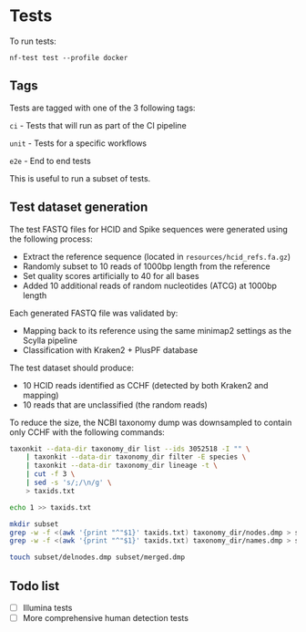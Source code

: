 # Tests

To run tests:

`nf-test test --profile docker`

## Tags

Tests are tagged with one of the 3 following tags:

`ci` - Tests that will run as part of the CI pipeline

`unit` - Tests for a specific workflows

`e2e` - End to end tests

This is useful to run a subset of tests.

## Test dataset generation

The test FASTQ files for HCID and Spike sequences were generated using the following process:
- Extract the reference sequence (located in `resources/hcid_refs.fa.gz`)
- Randomly subset to 10 reads of 1000bp length from the reference
- Set quality scores artificially to 40 for all bases
- Added 10 additional reads of random nucleotides (ATCG) at 1000bp length

Each generated FASTQ file was validated by:
- Mapping back to its reference using the same minimap2 settings as the Scylla pipeline
- Classification with Kraken2 + PlusPF database

The test dataset should produce:
- 10 HCID reads identified as CCHF (detected by both Kraken2 and mapping)
- 10 reads that are unclassified (the random reads)

To reduce the size, the NCBI taxonomy dump was downsampled to contain only CCHF with the following commands:

```bash
taxonkit --data-dir taxonomy_dir list --ids 3052518 -I "" \
    | taxonkit --data-dir taxonomy_dir filter -E species \
    | taxonkit --data-dir taxonomy_dir lineage -t \
    | cut -f 3 \
    | sed -s 's/;/\n/g' \
    > taxids.txt

echo 1 >> taxids.txt

mkdir subset
grep -w -f <(awk '{print "^"$1}' taxids.txt) taxonomy_dir/nodes.dmp > subset/nodes.dmp
grep -w -f <(awk '{print "^"$1}' taxids.txt) taxonomy_dir/names.dmp > subset/names.dmp

touch subset/delnodes.dmp subset/merged.dmp
```

## Todo list
- [ ] Illumina tests
- [ ] More comprehensive human detection tests